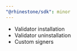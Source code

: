```yaml
---
"@rhinestone/sdk": minor
---
```


- Validator installation
- Validator uninstallation
- Custom signers
